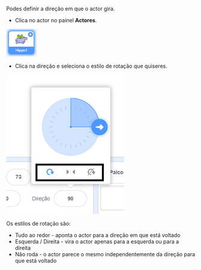 Podes definir a direção em que o actor gira.

- Clica no actor no painel **Actores**.

![Actor realçado](images/click-sprite.png)

- Clica na direção e seleciona o estilo de rotação que quiseres.

![Estilo de rotação diferente](images/rotation-style.png)

Os estilos de rotaçāo são:

- Tudo ao redor - aponta o actor para a direção em que está voltado
- Esquerda / Direita - vira o actor apenas para a esquerda ou para a direita
- Não roda - o actor parece o mesmo independentemente da direção para que está voltado